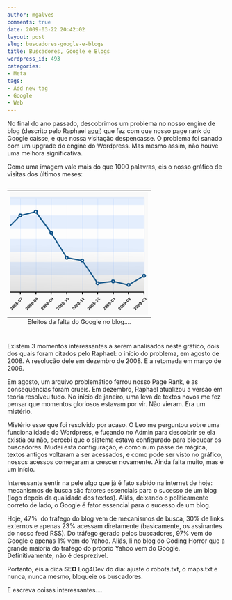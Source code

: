 ```yaml
---
author: mgalves
comments: true
date: 2009-03-22 20:42:02
layout: post
slug: buscadores-google-e-blogs
title: Buscadores, Google e Blogs
wordpress_id: 493
categories:
- Meta
tags:
- Add new tag
- Google
- Web
---
```


No final do ano passado, descobrimos um problema no nosso engine de blog (descrito pelo Raphael [aqui](http://log4dev.com/2009/01/08/faxina-de-ano-novo/)) que fez com que nosso page rank do Google caísse, e que nossa visitação despencasse. O problema foi sanado com um upgrade do engine do Wordpress. Mas mesmo assim, não houve uma melhora significativa.

Como uma imagem vale mais do que 1000 palavras, eis o nosso gráfico de visitas dos últimos meses:

<table align="center" style="margin-top: 2em; margin-bottom: 2em">
    <caption align="bottom">Efeitos da falta do Google no blog....</caption>
    <tr><td>
     <img src="/images/2009-03-22-buscadores-google-e-blogs/log4dev.png" />
    </td></tr>
</table>

Existem 3 momentos interessantes a serem analisados neste gráfico, dois dos quais foram citados pelo Raphael: o início do problema, em agosto de 2008. A resolução dele em dezembro de 2008. E a retomada em março de 2009.

Em agosto, um arquivo problemático ferrou nosso Page Rank, e as consequências foram crueis. Em dezembro, Raphael atualizou a versão em teoria resolveu tudo. No início de janeiro, uma leva de textos novos me fez pensar que momentos gloriosos estavam por vir. Não vieram. Era um mistério.

Mistério esse que foi resolvido por acaso. O Leo me perguntou sobre uma funcionalidade do Wordpress, e fuçando no Admin para descobrir se ela existia ou não, percebi que o sistema estava configurado para bloquear os buscadores. Mudei esta configuração, e como num passe de mágica, textos antigos voltaram a ser acessados, e como pode ser visto no gráfico, nossos acessos começaram a crescer novamente. Ainda falta muito, mas é um início.

Interessante sentir na pele algo que já é fato sabido na internet de hoje: mecanismos de busca são fatores essenciais para o sucesso de um blog (logo depois da qualidade dos textos). Aliás, deixando o politicamente correto de lado, o Google é fator essencial para o sucesso de um blog.

Hoje, 47%  do tráfego do blog vem de mecanismos de busca, 30% de links externos e apenas 23% acessam diretamente (basicamente, os assinantes do nosso feed RSS). Do tráfego gerado pelos buscadores, 97% vem do Google e apenas 1% vem do Yahoo. Aliás, li no blog do Coding Horror que a grande maioria do tráfego do próprio Yahoo vem do Google. Definitivamente, não é desprezivel.

Portanto, eis a dica **SEO** Log4Dev do dia: ajuste o robots.txt, o maps.txt e nunca, nunca mesmo, bloqueie os buscadores.

E escreva coisas interessantes....
